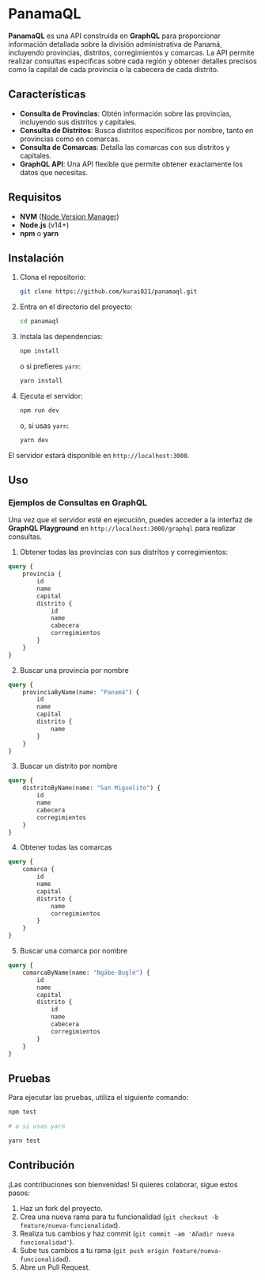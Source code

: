 # PanamaQL

**PanamaQL** es una API construida en **GraphQL** para proporcionar información detallada sobre la división administrativa de Panamá, incluyendo provincias, distritos, corregimientos y comarcas. La API permite realizar consultas específicas sobre cada región y obtener detalles precisos como la capital de cada provincia o la cabecera de cada distrito.

## Características

-   **Consulta de Provincias**: Obtén información sobre las provincias, incluyendo sus distritos y capitales.
-   **Consulta de Distritos**: Busca distritos específicos por nombre, tanto en provincias como en comarcas.
-   **Consulta de Comarcas**: Detalla las comarcas con sus distritos y capitales.
-   **GraphQL API**: Una API flexible que permite obtener exactamente los datos que necesitas.

## Requisitos

- **NVM** ([Node Version Manager](https://github.com/nvm-sh/nvm))
- **Node.js** (v14+)
- **npm** o **yarn**

## Instalación

1. Clona el repositorio:

    ```bash
    git clone https://github.com/kurai021/panamaql.git
    ```

2. Entra en el directorio del proyecto:

    ```bash
    cd panamaql
    ```

3. Instala las dependencias:

    ```bash
    npm install
    ```

    o si prefieres `yarn`:

    ```bash
    yarn install
    ```

4. Ejecuta el servidor:

    ```bash
    npm run dev
    ```

    o, si usas `yarn`:

    ```bash
    yarn dev
    ```

El servidor estará disponible en `http://localhost:3000`.

## Uso

### Ejemplos de Consultas en GraphQL

Una vez que el servidor esté en ejecución, puedes acceder a la interfaz de **GraphQL Playground** en `http://localhost:3000/graphql` para realizar consultas.

1. Obtener todas las provincias con sus distritos y corregimientos:

```graphql
query {
	provincia {
		id
		name
		capital
		distrito {
			id
			name
			cabecera
			corregimientos
		}
	}
}
```

2. Buscar una provincia por nombre

```graphql
query {
	provinciaByName(name: "Panamá") {
		id
		name
		capital
		distrito {
			name
		}
	}
}
```

3. Buscar un distrito por nombre

```graphql
query {
	distritoByName(name: "San Miguelito") {
		id
		name
		cabecera
		corregimientos
	}
}
```

4. Obtener todas las comarcas

```graphql
query {
	comarca {
		id
		name
		capital
		distrito {
			name
			corregimientos
		}
	}
}
```

5. Buscar una comarca por nombre

```graphql
query {
	comarcaByName(name: "Ngäbe-Buglé") {
		id
		name
		capital
		distrito {
			id
			name
			cabecera
			corregimientos
		}
	}
}
```

## Pruebas

Para ejecutar las pruebas, utiliza el siguiente comando:

```bash
npm test

# o si usas yarn

yarn test
```

## Contribución

¡Las contribuciones son bienvenidas! Si quieres colaborar, sigue estos pasos:

1. Haz un fork del proyecto.
2. Crea una nueva rama para tu funcionalidad (`git checkout -b feature/nueva-funcionalidad`).
3. Realiza tus cambios y haz commit (`git commit -am 'Añadir nueva funcionalidad'`).
4. Sube tus cambios a tu rama (`git push origin feature/nueva-funcionalidad`).
5. Abre un Pull Request.
